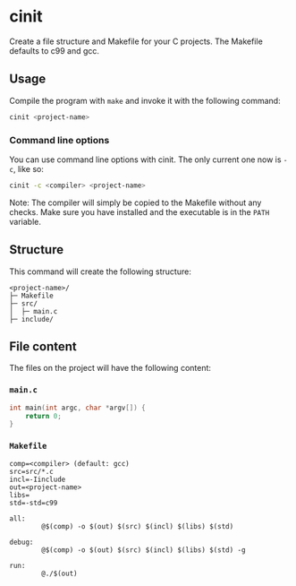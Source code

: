 # cinit
Create a file structure and Makefile for your C projects.
The Makefile defaults to c99 and gcc.

## Usage
Compile the program with `make` and invoke it with the following command:

```sh
cinit <project-name>
```

### Command line options
You can use command line options with cinit. The only current one now is `-c`, like so:
```sh
cinit -c <compiler> <project-name>
```
Note: The compiler will simply be copied to the Makefile without any checks. Make sure you have installed
and the executable is in the `PATH` variable.

## Structure
This command will create the following structure:
```
<project-name>/
├─ Makefile
├─ src/
│  ├─ main.c
├─ include/
```

## File content
The files on the project will have the following content:

### `main.c`
```c
int main(int argc, char *argv[]) {
    return 0;
}
```

### `Makefile`
```make
comp=<compiler> (default: gcc)
src=src/*.c
incl=-Iinclude
out=<project-name>
libs=
std=-std=c99

all:
        @$(comp) -o $(out) $(src) $(incl) $(libs) $(std)

debug:
        @$(comp) -o $(out) $(src) $(incl) $(libs) $(std) -g

run:
        @./$(out)
```

